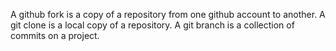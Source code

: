  A github fork is a copy of a repository from one github account to another. A git clone is a local copy of a repository. A git branch is a collection of commits on a project. 
